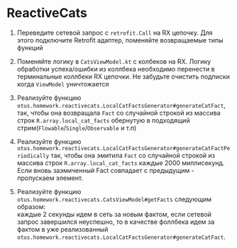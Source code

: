 # ReactiveCats

1. Переведите сетевой запрос с `retrofit.Call` на RX цепочку. Для этого подключите Retrofit адаптер,
поменяйте возвращаемые типы функций

2. Поменяйте логику в `CatsViewModel.kt` с колбеков на RX. Логику обработки успеха/ошибки из 
   коллбека необходимо перенести в терминальные коллбеки RX цепочки. Не забудьте очистить подписки
   когда `ViewModel` уничтожается

3. Реализуйте функцию `otus.homework.reactivecats.LocalCatFactsGenerator#generateCatFact`, так, 
   чтобы она возвращала `Fact` со случайной строкой  из массива строк `R.array.local_cat_facts` 
   обернутую в подходящий стрим(`Flowable`/`Single`/`Observable` и т.п)

4. Реализуйте функцию `otus.homework.reactivecats.LocalCatFactsGenerator#generateCatFactPeriodically` 
   так, чтобы она эмитила `Fact` со случайной строкой из массива строк `R.array.local_cat_facts` 
   каждые 2000 миллисекунд. Если вновь заэмиченный Fact совпадает с предыдущим - пропускаем элемент.

5. Реализуйте функцию `otus.homework.reactivecats.CatsViewModel#getFacts` следующим образом:  
   каждые 2 секунды идем в сеть за новым фактом, если сетевой запрос завершился неуспешно, то в
   качестве фоллбека идем за фактом в уже реализованный 
   `otus.homework.reactivecats.LocalCatFactsGenerator#generateCatFact`.
